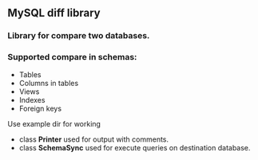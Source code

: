 ## MySQL diff library
### Library for compare two databases. 
  
### Supported compare in schemas:   
* Tables
* Columns in tables
* Views
* Indexes
* Foreign keys
 
 
 Use example dir for working 
 
 * class **Printer** used for output with comments.    
 * class **SchemaSync** used for execute queries on destination database.
 
 